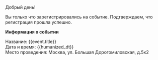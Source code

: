 Добрый день!

Вы только что зарегистрировались на событие. Подтверждаем, что регистрация прошла успешно.

**Информация о событии**

Название: {{event.title}}<br>
Дата и время: {{humanized_dt}}<br>
Место проведения: Москва, ул. Большая Дорогомиловская, д.5к2
